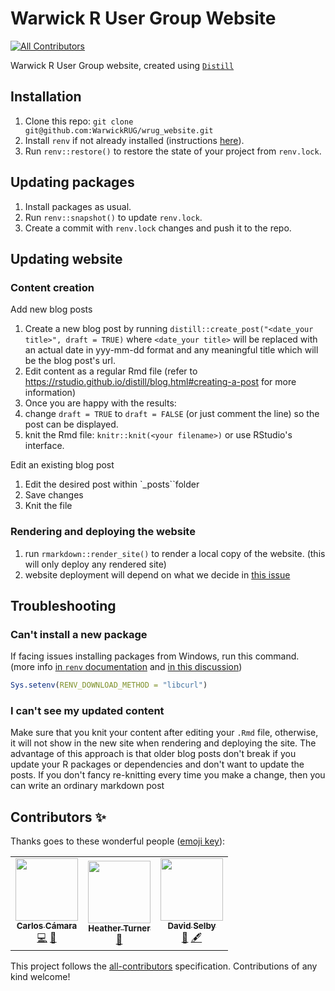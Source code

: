 # Warwick R User Group Website
<!-- ALL-CONTRIBUTORS-BADGE:START - Do not remove or modify this section -->
[![All Contributors](https://img.shields.io/badge/all_contributors-3-orange.svg?style=flat-square)](#contributors-)
<!-- ALL-CONTRIBUTORS-BADGE:END -->

Warwick R User Group website, created using [`Distill`](https://pkgs.rstudio.com/distill/index.html)

## Installation

1. Clone this repo: `git clone git@github.com:WarwickRUG/wrug_website.git`
2. Install `renv` if not already installed (instructions [here](https://rstudio.github.io/renv/index.html)).
2. Run `renv::restore()` to restore the state of your project from `renv.lock`.

## Updating packages

1. Install packages as usual.
2. Run `renv::snapshot()` to update `renv.lock`.
3. Create a commit with `renv.lock` changes and push it to the repo.

## Updating website

### Content creation

Add new blog posts

1. Create a new blog post by running `distill::create_post("<date_your title>", draft = TRUE)` where `<date_your title>` will be replaced with an actual date in yyy-mm-dd format and any meaningful title which will be the blog post's url.
2. Edit content as a regular Rmd file (refer to https://rstudio.github.io/distill/blog.html#creating-a-post for more information)
3. Once you are happy with the results:
  1. change `draft = TRUE` to `draft = FALSE` (or just comment the line) so the post can be displayed.
  2. knit the Rmd file: `knitr::knit(<your filename>)` or use RStudio's interface.
  
Edit an existing blog post

1. Edit the desired post within `_posts``folder
2. Save changes
3. Knit the file


### Rendering and deploying the website

1. run `rmarkdown::render_site()` to render a local copy of the website. (this will only deploy any rendered site)
2. website deployment will depend on what we decide in [this issue](https://github.com/WarwickRUG/wrug_website/issues/2)

## Troubleshooting

### Can't install a new package

If facing issues installing packages from Windows, run this command. (more info [in `renv` documentation](https://rstudio.github.io/renv/articles/renv.html#downloads-1) and [in this discussion](https://community.rstudio.com/t/cant-install-packages-with-renv/96696/6))

```R
Sys.setenv(RENV_DOWNLOAD_METHOD = "libcurl")
```

### I can't see my updated content

Make sure that you knit your content after editing your `.Rmd` file, otherwise, it will not show in the new site when rendering and deploying the site. The advantage of this approach is that older blog posts don't break if you update your R packages or dependencies and don't want to update the posts. If you don't fancy re-knitting every time you make a change, then you can write an ordinary markdown post

## Contributors ✨

Thanks goes to these wonderful people ([emoji key](https://allcontributors.org/docs/en/emoji-key)):

<!-- ALL-CONTRIBUTORS-LIST:START - Do not remove or modify this section -->
<!-- prettier-ignore-start -->
<!-- markdownlint-disable -->
<table>
  <tr>
    <td align="center"><a href="http://carloscamara.es/en"><img src="https://avatars.githubusercontent.com/u/706549?v=4?s=100" width="100px;" alt=""/><br /><sub><b>Carlos Cámara</b></sub></a><br /><a href="https://github.com/WarwickRUG/wrug_website/commits?author=ccamara" title="Code">💻</a> <a href="#projectManagement-ccamara" title="Project Management">📆</a></td>
    <td align="center"><a href="https://www.heatherturner.net/"><img src="https://avatars.githubusercontent.com/u/3343008?v=4?s=100" width="100px;" alt=""/><br /><sub><b>Heather Turner</b></sub></a><br /><a href="#question-hturner" title="Answering Questions">💬</a></td>
    <td align="center"><a href="https://selbydavid.com"><img src="https://avatars.githubusercontent.com/u/7850509?v=4?s=100" width="100px;" alt=""/><br /><sub><b>David Selby</b></sub></a><br /><a href="#question-Selbosh" title="Answering Questions">💬</a> <a href="#content-Selbosh" title="Content">🖋</a></td>
  </tr>
</table>

<!-- markdownlint-restore -->
<!-- prettier-ignore-end -->

<!-- ALL-CONTRIBUTORS-LIST:END -->

This project follows the [all-contributors](https://github.com/all-contributors/all-contributors) specification. Contributions of any kind welcome!